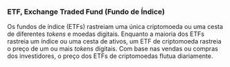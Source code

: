 ### ETF, Exchange Traded Fund (Fundo de Índice)

Os fundos de índice (ETFs) rastreiam uma única criptomoeda ou uma cesta de diferentes _tokens_ e moedas digitais. Enquanto a maioria dos ETFs rastreia um índice ou uma cesta de ativos, um ETF de criptomoeda rastreia o preço de um ou mais _tokens_ digitais. Com base nas vendas ou compras dos investidores, o preço dos ETFs de criptomoedas flutua diariamente.
